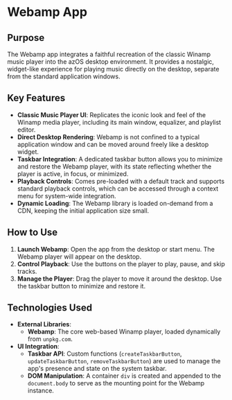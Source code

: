 # Webamp App

## Purpose

The Webamp app integrates a faithful recreation of the classic Winamp music player into the azOS desktop environment. It provides a nostalgic, widget-like experience for playing music directly on the desktop, separate from the standard application windows.

## Key Features

- **Classic Music Player UI**: Replicates the iconic look and feel of the Winamp media player, including its main window, equalizer, and playlist editor.
- **Direct Desktop Rendering**: Webamp is not confined to a typical application window and can be moved around freely like a desktop widget.
- **Taskbar Integration**: A dedicated taskbar button allows you to minimize and restore the Webamp player, with its state reflecting whether the player is active, in focus, or minimized.
- **Playback Controls**: Comes pre-loaded with a default track and supports standard playback controls, which can be accessed through a context menu for system-wide integration.
- **Dynamic Loading**: The Webamp library is loaded on-demand from a CDN, keeping the initial application size small.

## How to Use

1.  **Launch Webamp**: Open the app from the desktop or start menu. The Webamp player will appear on the desktop.
2.  **Control Playback**: Use the buttons on the player to play, pause, and skip tracks.
3.  **Manage the Player**: Drag the player to move it around the desktop. Use the taskbar button to minimize and restore it.

## Technologies Used

- **External Libraries**:
  - **Webamp**: The core web-based Winamp player, loaded dynamically from `unpkg.com`.
- **UI Integration**:
  - **Taskbar API**: Custom functions (`createTaskbarButton`, `updateTaskbarButton`, `removeTaskbarButton`) are used to manage the app's presence and state on the system taskbar.
  - **DOM Manipulation**: A container `div` is created and appended to the `document.body` to serve as the mounting point for the Webamp instance.
